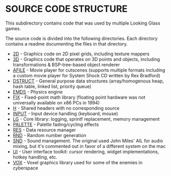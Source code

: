 SOURCE CODE STRUCTURE
=====================

This subdirectory contains code that was used by multiple Looking Glass games.

The source code is divided into the following directories. Each directory contains a readme documenting the files in that directory.

* [2D](https://github.com/nothings/shockmac/tree/master/ShockMac/Libraries/2D/Source) - Graphics code on 2D pixel grids, including texture mappers
* [3D](https://github.com/nothings/shockmac/tree/master/ShockMac/Libraries/3D/Source) - Graphics code that operates on 3D points and objects, including transformations & BSP-tree-based object renderer
* [AFILE](https://github.com/nothings/shockmac/tree/master/ShockMac/Libraries/AFILE/Source) - Movie player for cutscenes (supports multiple formats including a custom movie player for System Shock CD written by Rex Bradford)
* [DSTRUCT](https://github.com/nothings/shockmac/tree/master/ShockMac/Libraries/DSTRUCT/Source) - General purpose data structures (array/homogenous heap, hash table, linked list, priority queue)
* [EMDS](https://github.com/nothings/shockmac/tree/master/ShockMac/Libraries/EDMS/Source) - Physics engine
* [FIX](https://github.com/nothings/shockmac/tree/master/ShockMac/Libraries/FIX/Source) - Fixed-point math library (floating point hardware was not universally available on x86 PCs in 1994)
* [H](https://github.com/nothings/shockmac/tree/master/ShockMac/Libraries/H) - Shared headers with no corresponding source
* [INPUT](https://github.com/nothings/shockmac/tree/master/ShockMac/Libraries/INPUT/Source) - Input device handling (keyboard, mouse)
* [LG](https://github.com/nothings/shockmac/tree/master/ShockMac/Libraries/LG/Source) - Core library: logging, sprintf replacement, memory management
* [PALETTE](https://github.com/nothings/shockmac/tree/master/ShockMac/Libraries/PALETTE/Source) - Palette fading/cycling effects
* [RES](https://github.com/nothings/shockmac/tree/master/ShockMac/Libraries/RES/Source) - Data resource manager
* [RND](https://github.com/nothings/shockmac/tree/master/ShockMac/Libraries/RND/Source) - Random number generation
* [SND](https://github.com/nothings/shockmac/tree/master/ShockMac/Libraries/SND/Source) - Sound management. The original used John Miles' AIL for audio mixing, but it's commented out in favor of a different system on the mac
* [UI](https://github.com/nothings/shockmac/tree/master/ShockMac/Libraries/UI/Source) - User interface toolkit: cursor rendering, widget implementations, hotkey handling, etc.
* [VOX](https://github.com/nothings/shockmac/tree/master/ShockMac/Libraries/VOX/Source) - Voxel graphics library used for some of the enemies in cyberspace
